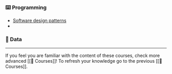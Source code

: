 
### ⌨️  Programming

* [Software design patterns](https://refactoring.guru/design-patterns)
* 
### 🔢 Data



____

If you feel you are familiar with the content of these courses, check more advanced [[🐓 Courses]]!
To refresh your knowledge go to the previous [[🐥 Courses]].
